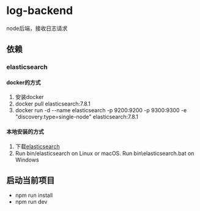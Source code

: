 # log-backend
node后端，接收日志请求

## 依赖

### elasticsearch
#### docker的方式
1. 安装docker
2. docker pull elasticsearch:7.8.1
3. docker run -d --name elasticsearch  -p 9200:9200 -p 9300:9300 -e "discovery.type=single-node" elasticsearch:7.8.1

#### 本地安装的方式
1. 下载[elasticsearch](https://www.elastic.co/cn/downloads/elasticsearch)
2. Run bin/elasticsearch on Linux or macOS. Run bin\elasticsearch.bat on Windows

## 启动当前项目
* npm run install
* npm run dev

